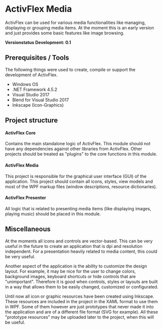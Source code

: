 # ActivFlex Media

ActivFlex can be used for various media functionalities like managing, displaying or grouping media items.
At the moment this is an early version and just provides some basic features like image browsing.

**Versionstatus Development: 0.1**

## Prerequisites / Tools

The following things were used to create, compile or support the development of ActivFlex.

* Windows OS
* .NET Framework 4.5.2
* Visual Studio 2017
* Blend for Visual Studio 2017
* Inkscape (Icon-Graphics)

## Project structure

#### ActivFlex Core
Contains the main standalone logic of ActivFlex. This module should not have
any dependencies against other libraries from ActivFlex. Other projects should
be treated as "plugins" to the core functions in this module.

#### ActivFlex Media
This project is responsible for the graphical user interface (GUI) of the
application. This project should contain all icons, styles, view models and
most of the WPF markup files (window descriptions, resource dictionaries).

#### ActivFlex Presenter
All logic that is related to presenting media items (like displaying images,
playing music) should be placed in this module.

## Miscellaneous

At the moments all icons and controls are vector-based. This can be very useful in the future to create
an application that is dpi and resolution independent. For a presentation heavily related to media content,
this could be very useful.

Another aspect of the application is the ability to customize the design layout. For example, it may be nice
for the user to change colors, background images, keyboard shortcuts or hide controls that are "unimportant".
Therefore it is good when controls, styles or layouts are built in a way that allows them to be easily changed,
customized or configurated.

Until now all icon or graphic resources have been created using Inkscape. These resources are included in the
project in the XAML format to use them in WPF. Some of them however are just prototypes that never made it into
the application and are of a different file format (SVG for example). All these "prototype resources" may be
uploaded later to the project, when this will be useful.